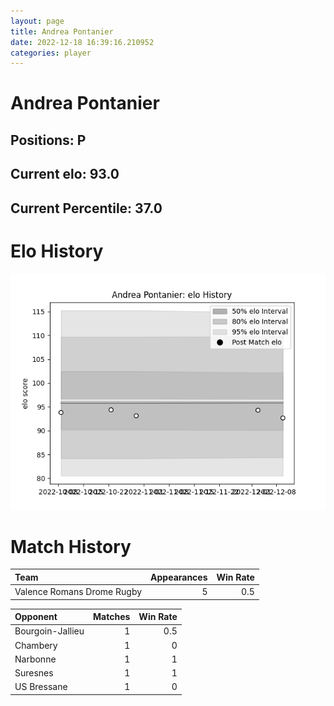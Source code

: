 ```yaml
---  
layout: page  
title: Andrea Pontanier  
date: 2022-12-18 16:39:16.210952  
categories: player  
---
```

# Andrea Pontanier

## Positions: P

## Current elo: 93.0

## Current Percentile: 37.0

# Elo History


![elo history](history_AndreaPontanier.png)
# Match History


| Team                       |   Appearances |   Win Rate |
|:---------------------------|--------------:|-----------:|
| Valence Romans Drome Rugby |             5 |        0.5 |

| Opponent         |   Matches |   Win Rate |
|:-----------------|----------:|-----------:|
| Bourgoin-Jallieu |         1 |        0.5 |
| Chambery         |         1 |        0   |
| Narbonne         |         1 |        1   |
| Suresnes         |         1 |        1   |
| US Bressane      |         1 |        0   |